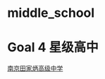 # middle_school

# Goal 4 星级高中
[南京田家炳高级中学](https://baike.baidu.com/item/%E5%8D%97%E4%BA%AC%E7%94%B0%E5%AE%B6%E7%82%B3%E9%AB%98%E7%BA%A7%E4%B8%AD%E5%AD%A6/473692?fr=aladdin)<br>
